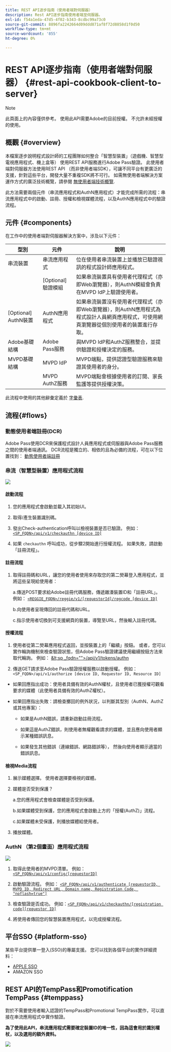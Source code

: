 ```yaml
---
title: REST API逐步指南（使用者端對伺服器）
description: Rest API逐步指南使用者端至伺服器。
exl-id: f54a1eda-47d5-4f02-b343-8cdbc99a73c0
source-git-commit: 8896fa2242664d09ddd871af8f72d8858d1f0d50
workflow-type: tm+mt
source-wordcount: '855'
ht-degree: 0%

---
```


# REST API逐步指南（使用者端對伺服器） {#rest-api-cookbook-client-to-server}

>[!NOTE]
>
>此頁面上的內容僅供參考。 使用此API需要Adobe的目前授權。 不允許未經授權的使用。


## 概觀 {#overview}

本檔案逐步說明程式設計師的工程團隊如何整合「智慧型裝置」（遊戲機、智慧型電視應用程式、機上盒等） 使用REST API服務進行Adobe Pass驗證。 此使用者端對伺服器方法使用REST API （而非使用者端SDK），可讓不同平台有更廣泛的支援，針對這些平台，開發大量不重複SDK將不可行。 如需無使用者端解決方案運作方式的廣泛技術概覽，請參閱 [無使用者端技術概覽](/help/authentication/rest-api-overview.md).


此方法需要兩個元件（串流應用程式和AuthN應用程式）才能完成所需的流程：串流應用程式中的啟動、註冊、授權和檢視媒體流程，以及AuthN應用程式中的驗證流程。

## 元件 {#components}

在工作中的使用者端對伺服器解決方案中，涉及以下元件：



| 型別 | 元件 | 說明 |
| --- | --- | --- |
| 串流裝置 | 串流應用程式 | 位在使用者串流裝置上並播放已驗證視訊的程式設計師應用程式。 |
| | \[Optional\]驗證模組 | 如果串流裝置具有使用者代理程式（亦即Web瀏覽器），則AuthN模組會負責在MVPD IdP上驗證使用者。 |
| \[Optional\] AuthN裝置 | AuthN應用程式 | 如果串流裝置沒有使用者代理程式（亦即Web瀏覽器），則AuthN應用程式為程式設計人員網頁應用程式，可使用網頁瀏覽器從個別使用者的裝置進行存取。 |
| Adobe基礎結構 | Adobe Pass服務 | 與MVPD IdP和AuthZ服務整合，並提供驗證和授權決定的服務。 |
| MVPD基礎結構 | MVPD IdP | MVPD端點，提供認證型驗證服務來驗證其使用者的身分。 |
| | MVPD AuthZ服務 | MVPD端點會根據使用者的訂閱、家長監護等提供授權決策。 |



此流程中使用的其他辭彙定義於 [字彙表](/help/authentication/glossary.md).

## 流程{#flows}

### 動態使用者端註冊(DCR)

Adobe Pass使用DCR來保護程式設計人員應用程式或伺服器與Adobe Pass服務之間的使用者端通訊。 DCR流程是獨立的、相依的且為必備的流程，可在以下位置找到： [動態使用者端註冊](/help/authentication/dynamic-client-registration.md)


### 串流（智慧型裝置）應用程式流程

![](assets/smart-device-app-flow.png)

#### 啟動流程

1. 您的應用程式會啟動並載入其初始UI。

2. 取得/產生裝置識別碼。

3. 發出Check-authentication呼叫以檢視裝置是否已驗證。  例如： [`<SP_FQDN>/api/v1/checkauthn [device ID]`](/help/authentication/check-authentication-token.md)

4. 如果 `checkauthn` 呼叫成功，從步驟2開始進行授權流程。  如果失敗，請啟動「註冊流程」。



#### 註冊流程

1. 取得註冊碼和URL，讓您的使用者使用來存取您的第二熒幕登入應用程式，並將這些呈現給使用者：

   a.傳送POST要求給Adobe註冊代碼服務，傳遞雜湊裝置ID和「註冊URL」。  例如： [`<REGGIE_FQDN>/reggie/v1/[requestorId]/regcode [device ID]`](/help/authentication/registration-code-request.md)

   b.向使用者呈現傳回的註冊代碼和URL。

   c.指示使用者切換到可支援網頁的裝置，導覽至URL，然後輸入註冊代碼。



#### 授權流程

1. 使用者從第二熒幕應用程式返回，並按裝置上的「繼續」按鈕。 或者，您可以實作輪詢機制來檢查驗證狀態，但Adobe Pass驗證建議使用繼續按鈕方法來取代輪詢。 <!--(For information on employing a "Continue" button versus polling the Adobe Pass Authentication backend server, see the Clientless Technical Overview: Managing 2nd-Screen Workflow Transition.)--> 例如： [\&lt;sp _fqdn=&quot;&quot;>/api/v1/tokens/authn](/help/authentication/retrieve-authentication-token.md)

2. 傳送GET請求至Adobe Pass驗證授權服務以啟動授權。 例如： `<SP_FQDN>/api/v1/authorize [device ID, Requestor ID, Resource ID]`

<!-- end list -->

* 如果回應指出成功：使用者具備有效的AuthN權杖，且使用者已獲授權可觀看要求的媒體（此使用者具備有效的AuthZ權杖）。

* 如果回應指出失敗：請檢查擲回的例外狀況，以判斷其型別（AuthN、AuthZ或其他專案）：

   * 如果是AuthN錯誤，請重新啟動註冊流程。

   * 如果這是AuthZ錯誤，則使用者無權觀看請求的媒體，並且應向使用者顯示某種錯誤訊息。

   * 如果發生其他錯誤（連線錯誤、網路錯誤等）， 然後向使用者顯示適當的錯誤訊息。



#### 檢視Media流程

1. 展示媒體選擇。 使用者選擇要檢視的媒體。

2. 媒體是否受到保護？

   a.您的應用程式會檢查媒體是否受到保護。

   b.如果媒體受到保護，您的應用程式會啟動上方的「授權(AuthZ)」流程。

   c.如果媒體未受保護，則播放媒體給使用者。

3. 播放媒體。


### AuthN （第2個畫面）應用程式流程

![](assets/secnd-screen-authn-flow.png)

1. 取得此使用者的MVPD清單。 例如： [`<SP_FQDN>/api/v1/config/[requestorID]`](/help/authentication/provide-mvpd-list.md)

1. 啟動驗證流程。  例如： [`<SP_FQDN>/api/v1/authenticate [requestorID, MVPD ID, Redirect URL, Domain name, Registration Code, "noflash=true"]`](/help/authentication/initiate-authentication.md)

1. 檢查驗證是否成功。 例如：[`<SP_FQDN>/api/v1/checkauthn/[registration code][requestor ID]`](/help/authentication/check-authentication-token.md)

1. 將使用者傳回您的智慧裝置應用程式，以完成授權流程。

## 平台SSO {#platform-sso}

某些平台提供單一登入(SSO)的專屬支援。 您可以找到各個平台的實作詳細資料：

* [APPLE SSO](/help/authentication/apple-sso-cookbook-rest-api.md)
* AMAZON SSO

## REST API的TempPass和Promotification TempPass {#temppass}

對於不需要使用者輸入認證的TempPass和Promotional TempPass實作，可以直接在串流應用程式中實作驗證。

**為了使用此API，串流應用程式需要確定裝置ID的唯一性，因為這會用於識別權杖，以及選用的額外資料。**


![](assets/temp-pass-promo-temppass.png)
